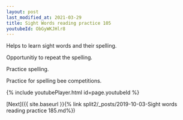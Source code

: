 ```yaml
---
layout: post
last_modified_at: 2021-03-29
title: Sight Words reading practice 105
youtubeId: ObGyWKJHlr8
---
```

 
 
Helps to learn sight words and their spelling.

Opportunitiy to repeat the spelling. 

Practice spelling. 
 
Practice for spelling bee competitions. 
 
{% include youtubePlayer.html id=page.youtubeId %}
 
 

[Next]({{ site.baseurl }}{% link  split2/_posts/2019-10-03-Sight words reading practice 185.md%})
 
